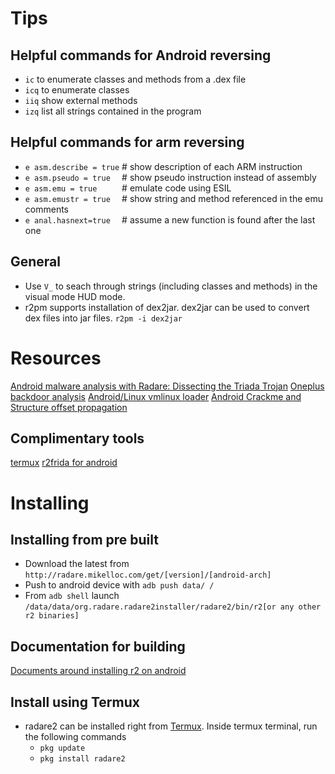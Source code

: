 <!-- TITLE: Android -->

# Tips
## Helpful commands for Android reversing
- `ic` to enumerate classes and methods from a .dex file
- `icq` to enumerate classes
- `iiq` show external methods
- `izq` list all strings contained in the program

## Helpful commands for arm reversing
- `e asm.describe = true`   # show description of each ARM instruction
- `e asm.pseudo = true  `   # show pseudo instruction instead of assembly
- `e asm.emu = true     `   # emulate code using ESIL
- `e asm.emustr = true  `   # show string and method referenced in the emu comments
- `e anal.hasnext=true  `   # assume a new function is found after the last one

## General
- Use `V_` to seach through strings (including classes and methods) in the visual mode HUD mode. 
- r2pm supports installation of dex2jar. dex2jar can be used to convert dex files into jar files. `r2pm -i dex2jar`


# Resources
[Android malware analysis with Radare: Dissecting the Triada Trojan](https://www.nowsecure.com/blog/2016/11/21/android-malware-analysis-radare-triada-trojan/)
[Oneplus backdoor analysis](https://www.nowsecure.com/blog/2017/11/14/oneplus-device-root-exploit-backdoor-engineermode-app-diagnostics-mode/)
[Android/Linux vmlinux loader](https://github.com/nforest/droidimg)
[Android Crackme and Structure offset propagation](http://radare.today/posts/crackme_with_tl/)

## Complimentary tools
[termux](https://termux.com/)
[r2frida for android](https://github.com/nowsecure/r2frida/releases/tag/v2.2.0)
# Installing
## Installing from pre built
- Download the latest from `http://radare.mikelloc.com/get/[version]/[android-arch]`
- Push to android device with `adb push data/ /`
- From `adb shell` launch `/data/data/org.radare.radare2installer/radare2/bin/r2[or any other r2 binaries]`
## Documentation for building
[Documents around installing r2 on android](/home/misc/usage-examples#android)

## Install using Termux
- radare2 can be installed right from [Termux](https://termux.com/). Inside termux terminal, run the following commands
	- `pkg update`
	- `pkg install radare2`
